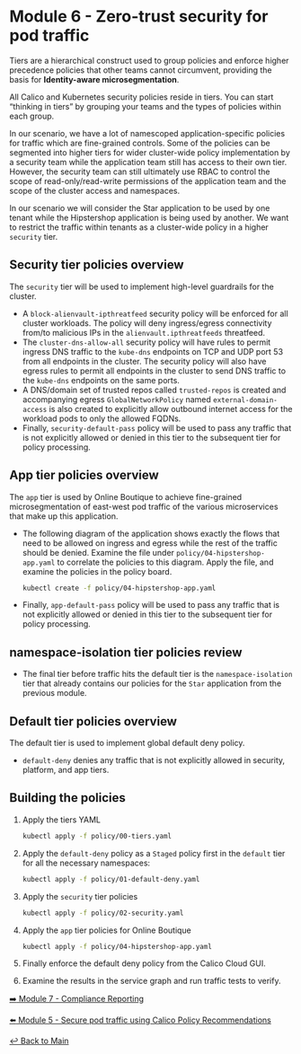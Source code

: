 # Module 6 - Zero-trust security for pod traffic

Tiers are a hierarchical construct used to group policies and enforce higher precedence policies that other teams cannot circumvent, providing the basis for **Identity-aware microsegmentation**.

All Calico and Kubernetes security policies reside in tiers. You can start “thinking in tiers” by grouping your teams and the types of policies within each group.

In our scenario, we have a lot of namescoped application-specific policies for traffic which are fine-grained controls. Some of the policies can be segmented into higher tiers for wider cluster-wide policy implementation by a security team while the application team still has access to their own tier. However, the security team can still ultimately use RBAC to control the scope of read-only/read-write permissions of the application team and the scope of the cluster access and namespaces.

In our scenario we will consider the Star application to be used by one tenant while the Hipstershop application is being used by another. We want to restrict the traffic within tenants as a cluster-wide policy in a higher ```security``` tier.

## Security tier policies overview

The ```security``` tier will be used to implement high-level guardrails for the cluster.

- A ```block-alienvault-ipthreatfeed``` security policy will be enforced for all cluster workloads. The policy will deny ingress/egress connectivity from/to malicious IPs in the ```alienvault.ipthreatfeeds``` threatfeed.
- The ```cluster-dns-allow-all``` security policy will have rules to permit ingress DNS traffic to the ```kube-dns``` endpoints on TCP and UDP port 53 from all endpoints in the cluster. The security policy will also have egress rules to permit all endpoints in the cluster to send DNS traffic to the ```kube-dns``` endpoints on the same ports.
- A DNS/domain set of trusted repos called ```trusted-repos``` is created and accompanying egress ```GlobalNetworkPolicy``` named ```external-domain-access``` is also created to explicitly allow outbound internet access for the workload pods to only the allowed FQDNs.
- Finally, ```security-default-pass``` policy will be used to pass any traffic that is not explicitly allowed or denied in this tier to the subsequent tier for policy processing.

## App tier policies overview

The ```app``` tier is used by Online Boutique to achieve fine-grained microsegmentation of east-west pod traffic of the various microservices that make up this application.

- The following diagram of the application shows exactly the flows that need to be allowed on ingress and egress while the rest of the traffic should be denied. Examine the file under ```policy/04-hipstershop-app.yaml``` to correlate the policies to this diagram. Apply the file, and examine the policies in the policy board. 

  ```bash
  kubectl create -f policy/04-hipstershop-app.yaml
  ```

- Finally, ```app-default-pass``` policy will be used to pass any traffic that is not explicitly allowed or denied in this tier to the subsequent tier for policy processing.
  
## namespace-isolation tier policies review

- The final tier before traffic hits the default tier is the ```namespace-isolation``` tier that already contains our policies for the ```Star``` application from the previous module.

## Default tier policies overview

The default tier is used to implement global default deny policy.

- ```default-deny``` denies any traffic that is not explicitly allowed in security, platform, and app tiers.

## Building the policies

1. Apply the tiers YAML
  
    ```bash
    kubectl apply -f policy/00-tiers.yaml
    ```

2. Apply the ```default-deny``` policy as a ```Staged``` policy first in the ```default``` tier for all the necessary namespaces:

    ```bash
    kubectl apply -f policy/01-default-deny.yaml
    ```

3. Apply the ```security``` tier policies

    ```bash
    kubectl apply -f policy/02-security.yaml
    ```

4. Apply the ```app``` tier policies for Online Boutique

   ```bash
   kubectl apply -f policy/04-hipstershop-app.yaml
   ```

5. Finally enforce the default deny policy from the Calico Cloud GUI.

6. Examine the results in the service graph and run traffic tests to verify.  

[:arrow_right: Module 7 - Compliance Reporting](module-7-compliance-reporting.md)   <br>

[:arrow_left: Module 5 - Secure pod traffic using Calico Policy Recommendations](module-5-secure-pod-traffic.md)

[:leftwards_arrow_with_hook: Back to Main](../README.md)
